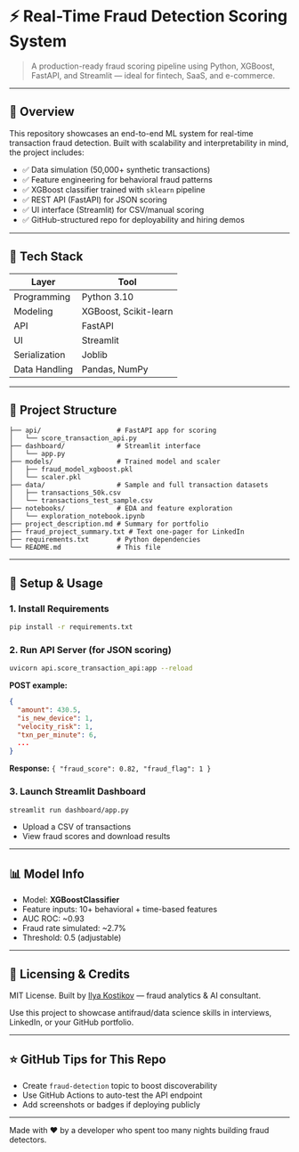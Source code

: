 # ⚡️ Real-Time Fraud Detection Scoring System

> A production-ready fraud scoring pipeline using Python, XGBoost, FastAPI, and Streamlit — ideal for fintech, SaaS, and e-commerce.

---

## 📌 Overview
This repository showcases an end-to-end ML system for real-time transaction fraud detection. Built with scalability and interpretability in mind, the project includes:

- ✅ Data simulation (50,000+ synthetic transactions)
- ✅ Feature engineering for behavioral fraud patterns
- ✅ XGBoost classifier trained with `sklearn` pipeline
- ✅ REST API (FastAPI) for JSON scoring
- ✅ UI interface (Streamlit) for CSV/manual scoring
- ✅ GitHub-structured repo for deployability and hiring demos

---

## 🧠 Tech Stack
| Layer           | Tool               |
|----------------|--------------------|
| Programming    | Python 3.10        |
| Modeling       | XGBoost, Scikit-learn |
| API            | FastAPI            |
| UI             | Streamlit          |
| Serialization  | Joblib             |
| Data Handling  | Pandas, NumPy      |

---

## 📁 Project Structure
```
├── api/                   # FastAPI app for scoring
│   └── score_transaction_api.py
├── dashboard/             # Streamlit interface
│   └── app.py
├── models/                # Trained model and scaler
│   ├── fraud_model_xgboost.pkl
│   └── scaler.pkl
├── data/                  # Sample and full transaction datasets
│   ├── transactions_50k.csv
│   └── transactions_test_sample.csv
├── notebooks/             # EDA and feature exploration
│   └── exploration_notebook.ipynb
├── project_description.md # Summary for portfolio
├── fraud_project_summary.txt # Text one-pager for LinkedIn
├── requirements.txt       # Python dependencies
└── README.md              # This file
```

---

## 🔧 Setup & Usage

### 1. Install Requirements
```bash
pip install -r requirements.txt
```

### 2. Run API Server (for JSON scoring)
```bash
uvicorn api.score_transaction_api:app --reload
```
**POST example:**
```json
{
  "amount": 430.5,
  "is_new_device": 1,
  "velocity_risk": 1,
  "txn_per_minute": 6,
  ...
}
```
**Response:** `{ "fraud_score": 0.82, "fraud_flag": 1 }`

### 3. Launch Streamlit Dashboard
```bash
streamlit run dashboard/app.py
```
- Upload a CSV of transactions
- View fraud scores and download results

---

## 📊 Model Info
- Model: **XGBoostClassifier**
- Feature inputs: 10+ behavioral + time-based features
- AUC ROC: ~0.93
- Fraud rate simulated: ~2.7%
- Threshold: 0.5 (adjustable)

---

## 📄 Licensing & Credits
MIT License. Built by [Ilya Kostikov](https://www.linkedin.com/in/ilya-kostikov/) — fraud analytics & AI consultant. 

Use this project to showcase antifraud/data science skills in interviews, LinkedIn, or your GitHub portfolio.

---

## ⭐️ GitHub Tips for This Repo
- Create `fraud-detection` topic to boost discoverability
- Use GitHub Actions to auto-test the API endpoint
- Add screenshots or badges if deploying publicly

---

Made with ❤️ by a developer who spent too many nights building fraud detectors.
